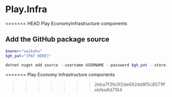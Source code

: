 # Play.Infra
<<<<<<< HEAD
Play EconomyInfrastructure components

## Add the GitHub package source
```powershell
$owner="waikahu"
$gh_pat="[PAT HERE]"

dotnet nuget add source --username USERNAME --password $gh_pat --store-password-in-clear-text --name github "https://nuget.pkg.github.com/$owner/index.json"
```
=======
Play Economy Infrastructure components
>>>>>>> 2eba7f3fe3f2de692dd8f5c8571ffebfee8d7164
